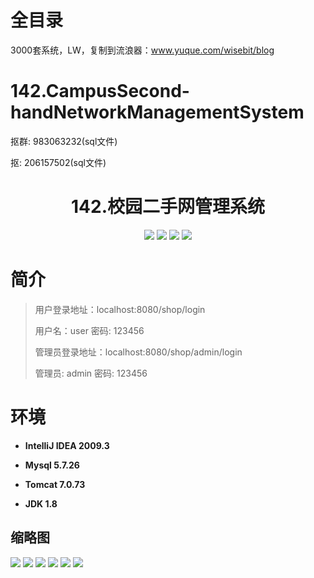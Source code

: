 # 全目录

3000套系统，LW，复制到流浪器：www.yuque.com/wisebit/blog

# 142.CampusSecond-handNetworkManagementSystem

<p>抠群: 983063232(sql文件)</p>
<p>抠: 206157502(sql文件)</p>

<p><h1 align="center">142.校园二手网管理系统</h1></p>


<p align="center">
	<img src="https://img.shields.io/badge/jdk-1.8-orange.svg"/>
    <img src="https://img.shields.io/badge/springBoot-5.x-lightgrey.svg"/>
    <img src="https://img.shields.io/badge/jsp-3.x-blue.svg"/>
    <img src="https://img.shields.io/badge/mysql-5.x-yellow.svg"/>
</p>

# 简介
>
> 
>
> 用户登录地址：localhost:8080/shop/login
>
> 用户名：user   密码: 123456
>
> 管理员登录地址：localhost:8080/shop/admin/login
>
> 管理员: admin   密码: 123456
>


# 环境

- <b>IntelliJ IDEA 2009.3</b>

- <b>Mysql 5.7.26</b>

- <b>Tomcat 7.0.73</b>

- <b>JDK 1.8</b>




## 缩略图

![](https://bitwise.oss-cn-heyuan.aliyuncs.com/2024/9/10/18198232-065e-441a-95cb-2ab5cad1b1c0.png)
![](https://bitwise.oss-cn-heyuan.aliyuncs.com/2024/9/10/4604067b-630e-4658-b23f-779dd930c7a2.png)
![](https://bitwise.oss-cn-heyuan.aliyuncs.com/2024/9/10/0c8fe437-117c-4080-904d-d35bb21a2b87.png)
![](https://bitwise.oss-cn-heyuan.aliyuncs.com/2024/9/10/44d36b3e-083a-4789-a505-8698ff807f30.png)
![](https://bitwise.oss-cn-heyuan.aliyuncs.com/2024/9/10/c8ac31ac-b183-4e54-9d13-c075391dfee8.png)
![](https://bitwise.oss-cn-heyuan.aliyuncs.com/2024/9/10/6baf4a06-9bb2-41ef-98bd-a9fc91879beb.png)


